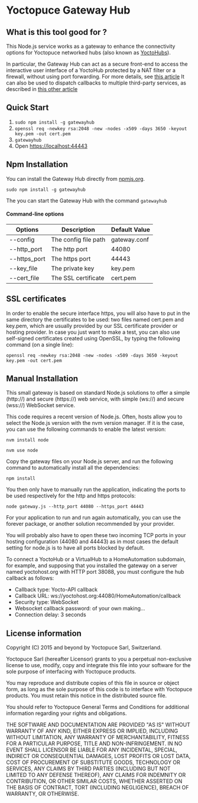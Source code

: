 Yoctopuce Gateway Hub
=====================

## What is this tool good for ?

This Node.js service works as a gateway to enhance the connectivity
options for Yoctopuce networked hubs (also known as
[YoctoHubs](https://www.yoctopuce.com/EN/products/category/extensions-and-networking)).

In particular, the Gateway Hub can act as a secure front-end
to access the interactive user interface of a YoctoHub protected
by a NAT filter or a firewall, without using port forwarding.
For more details, see [this article](https://www.yoctopuce.com/EN/article/a-gateway-to-remotely-access-yoctohubs)
It can also be used to dispatch callbacks to multiple third-party
services, as described in [this other article](https://www.yoctopuce.com/EN/article/a-gateway-to-forward-yoctohub-callbacks)

## Quick Start

1. `sudo npm install -g gatewayhub`
2. `openssl req -newkey rsa:2048 -new -nodes -x509 -days 3650 -keyout key.pem -out cert.pem` 
3. `gatewayhub`
4. Open <https://localhost:44443>


## Npm Installation 

You can install the Gateway Hub directly from [npmjs.org](https://www.npmjs.com/package/gatewayhub). 

`sudo npm install -g gatewayhub`

The you can start the Gateway Hub with the command `gatewayhub`

#### Command-line options

| Options      | Description          | Default Value | 
|--------------|----------------------|---------------|
| --config     | The config file path |  gateway.conf |
| --http_port  | The http port        |         44080 | 
| --https_port | The https port       |         44443 | 
| --key_file   | The private key      |       key.pem | 
| --cert_file  | The SSL certificate  |      cert.pem | 


## SSL certificates 
 
In order to enable the secure interface https, you will also have to put 
in the same directory the certificates to be used: two files named cert.pem 
and key.pem, which are usually provided by our SSL certificate provider or 
hosting provider. In case you just want to make a test, you can also use 
self-signed certificates created using OpenSSL, by typing the following 
command (on a single line): 

`openssl req -newkey rsa:2048 -new -nodes -x509 -days 3650 -keyout key.pem -out cert.pem` 


## Manual Installation 
This small gateway is based on standard Node.js solutions to offer a 
simple (http://) and secure (https://) web service, with simple (ws://) 
and secure (wss://) WebSocket service. 

This code requires a recent version of Node.js. Often, hosts allow you 
to select the Node.js version with the nvm version manager. If it is the 
case, you can use the following commands to enable the latest version: 

`nvm install node`

`nvm use node`
 
Copy the gateway files on your Node.js server, and run the following 
command to automatically install all the dependencies: 

`npm install`

You then only have to manually run the application, indicating the ports 
to be used respectively for the http and https protocols: 

`node gateway.js --http_port 44080 --https_port 44443`

For your application to run and run again automatically, you can use the 
forever package, or another solution recommended by your provider. 

You will probably also have to open these two incoming TCP ports in your 
hosting configuration (44080 and 44443) as in most cases the default 
setting for node.js is to have all ports blocked by default. 

To connect a YoctoHub or a VirtualHub to a HomeAutomation subdomain, for 
example, and supposing that you installed the gateway on a server named 
yoctohost.org with HTTP port 38088, you must configure the hub callback 
as follows:

* Callback type: Yocto-API callback
* Callback URL: ws://yoctohost.org:44080/HomeAutomation/callback
* Security type: WebSocket
* Websocket callback password: of your own making...
* Connection delay: 3 seconds

## License information

Copyright (C) 2015 and beyond by Yoctopuce Sarl, Switzerland.

Yoctopuce Sarl (hereafter Licensor) grants to you a perpetual
non-exclusive license to use, modify, copy and integrate this
file into your software for the sole purpose of interfacing
with Yoctopuce products.

You may reproduce and distribute copies of this file in
source or object form, as long as the sole purpose of this
code is to interface with Yoctopuce products. You must retain
this notice in the distributed source file.

You should refer to Yoctopuce General Terms and Conditions
for additional information regarding your rights and
obligations.

THE SOFTWARE AND DOCUMENTATION ARE PROVIDED "AS IS" WITHOUT
WARRANTY OF ANY KIND, EITHER EXPRESS OR IMPLIED, INCLUDING
WITHOUT LIMITATION, ANY WARRANTY OF MERCHANTABILITY, FITNESS
FOR A PARTICULAR PURPOSE, TITLE AND NON-INFRINGEMENT. IN NO
EVENT SHALL LICENSOR BE LIABLE FOR ANY INCIDENTAL, SPECIAL,
INDIRECT OR CONSEQUENTIAL DAMAGES, LOST PROFITS OR LOST DATA,
COST OF PROCUREMENT OF SUBSTITUTE GOODS, TECHNOLOGY OR
SERVICES, ANY CLAIMS BY THIRD PARTIES (INCLUDING BUT NOT
LIMITED TO ANY DEFENSE THEREOF), ANY CLAIMS FOR INDEMNITY OR
CONTRIBUTION, OR OTHER SIMILAR COSTS, WHETHER ASSERTED ON THE
BASIS OF CONTRACT, TORT (INCLUDING NEGLIGENCE), BREACH OF
WARRANTY, OR OTHERWISE.
